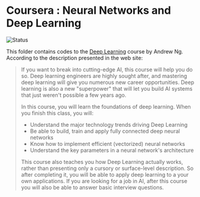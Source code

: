 # Coursera : Neural Networks and Deep Learning

<img alt="Status" src="https://cdn.jsdelivr.net/gh/rogergranada/MOOCs/_utils/inprogress.svg">

This folder contains codes to the [Deep Learning](https://www.coursera.org/learn/neural-networks-deep-learning) course by Andrew Ng. According to the description presented in the web site:

> If you want to break into cutting-edge AI, this course will help you do so. Deep learning engineers are highly sought after, and mastering deep learning will give you numerous new career opportunities. Deep learning is also a new "superpower" that will let you build AI systems that just weren't possible a few years ago. 
> 
> In this course, you will learn the foundations of deep learning. When you finish this class, you will: 
> - Understand the major technology trends driving Deep Learning
> - Be able to build, train and apply fully connected deep neural networks
> - Know how to implement efficient (vectorized) neural networks
> - Understand the key parameters in a neural network's architecture 
> 
> This course also teaches you how Deep Learning actually works, rather than presenting only a cursory or surface-level description. So after completing it, you will be able to apply deep learning to a your own applications. If you are looking for a job in AI, after this course you will also be able to answer basic interview questions. 

